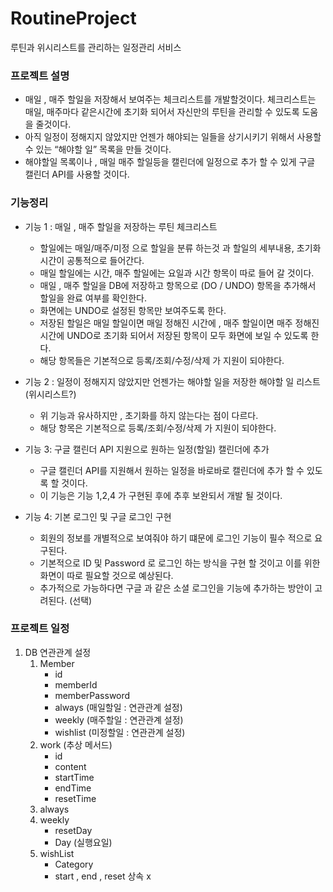 # RoutineProject

루틴과 위시리스트를 관리하는 일정관리 서비스

### 프로젝트 설명

- 매일 , 매주 할일을 저장해서 보여주는 체크리스트를 개발할것이다. 체크리스트는 매일, 매주마다 같은시간에 초기화 되어서 자신만의 루틴을 관리할 수 있도록 도움을 줄것이다.
- 아직 일정이 정해지지 않았지만 언젠가 해야되는 일들을 상기시키기 위해서 사용할 수 있는 “해야할 일” 목록을 만들 것이다.
- 해야할일 목록이나 , 매일 매주 할일등을 캘린더에 일정으로 추가 할 수 있게 구글 캘린더 API를 사용할 것이다.

### 기능정리

- 기능 1   :  매일 , 매주 할일을 저장하는 루틴 체크리스트
    - 할일에는 매일/매주/미정 으로 할일을 분류 하는것 과 할일의 세부내용, 초기화 시간이 공통적으로 들어간다.
    - 매일 할일에는 시간, 매주 할일에는 요일과 시간 항목이 따로 들어 갈 것이다.
    - 매일 , 매주 할일을 DB에 저장하고 항목으로 (DO / UNDO) 항목을 추가해서 할일을 완료 여부를 확인한다.
    - 화면에는 UNDO로 설정된 항목만 보여주도록 한다.
    - 저장된 할일은 매일 할일이면 매일 정해진 시간에 , 매주 할일이면 매주 정해진 시간에 UNDO로 초기화 되어서 저장된 항목이 모두 화면에 보일 수 있도록 한다.
    - 해당 항목들은 기본적으로 등록/조회/수정/삭제 가 지원이 되야한다.


- 기능 2 : 일정이 정해지지 않았지만 언젠가는 해야할 일을 저장한 해야할 일 리스트 (위시리스트?)
    - 위 기능과 유사하지만 , 초기화를 하지 않는다는 점이 다르다.
    - 해당 항목은 기본적으로 등록/조회/수정/삭제 가 지원이 되야한다.

- 기능 3: 구글 캘린더 API 지원으로 원하는 일정(할일) 캘린더에 추가
    - 구글 캘린더 API를 지원해서 원하는 일정을 바로바로 캘린더에 추가 할 수 있도록 할 것이다.
    - 이 기능은 기능 1,2,4 가 구현된 후에 추후 보완되서 개발 될 것이다.

- 기능 4: 기본 로그인 및 구글 로그인 구현
    - 회원의 정보를 개별적으로 보여줘야 하기 떄문에 로그인 기능이 필수 적으로 요구된다.
    - 기본적으로 ID 및 Password 로 로그인 하는 방식을 구현 할 것이고 이를 위한 화면이 따로 필요할 것으로 예상된다.
    - 추가적으로 가능하다면 구글 과 같은 소셜 로그인을 기능에 추가하는 방안이 고려된다. (선택)

### 프로젝트 일정

1. DB 연관관계 설정
    1. Member
        - id
        - memberId
        - memberPassword
        - always (매일할일 : 연관관계 설정)
        - weekly (매주할일 : 연관관계 설정)
        - wishlist (미정할일 : 연관관계 설정)
    2. work (추상 메서드)
        - id
        - content
        - startTime
        - endTime
        - resetTime
    3. always
    4. weekly
        - resetDay
        - Day (실행요일)
    5. wishList
        - Category
        - start , end , reset 상속 x